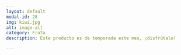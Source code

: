 ```yaml
---
layout: default
modal-id: 28
img: kiwi.jpg
alt: image-alt
category: Fruta
description: Este producto es de temporada este mes, ¡disfrútalo!

---
```

